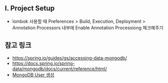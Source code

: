 ## I. Project Setup

- lombok 사용할 때 Preferences > Build, Execution, Deployment > Annotation Processors 내부에 Enable Annotation Processiong 체크해주기

## 참고 링크

- https://spring.io/guides/gs/accessing-data-mongodb/
- https://docs.spring.io/spring-data/mongodb/docs/current/reference/html/
- [MongoDB User 생성](https://medium.com/sungjunyoung/mongodb-올바르게-유저를-생성하는-방법-24c9578732f6)

